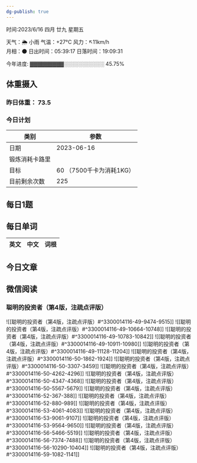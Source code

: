 ```yaml
---
dg-publish: true
---
```



时间:2023/6/16 四月 廿九 星期五

天气：🌦   小雨 气温：+27°C 风力：↖11km/h  
月相：🌑 日出时间：05:39:17 日落时间：19:09:31

今年进度: ▓▓▓▓▓▓▓▓▓░░░░░░░░░░░ 45.75%

## 体重摄入

### 昨日体重： 73.5
### 今日计划

| 类别           | 参数                    |
| -------------- | ----------------------- |
| 日期           | 2023-06-16               |
| 锻炼消耗卡路里 | |
| 目标           | 60      （7500千卡为消耗1KG）                |
| 目前剩余次数               |        225                  |



## 每日1题


## 每日单词

| 英文       | 中文       |词根|
| ---------- | ---------- | ---|


## 今日文章

## 微信阅读

<!-- start of weread -->

### 聪明的投资者（第4版，注疏点评版）
![[聪明的投资者（第4版，注疏点评版）#^3300014116-49-9474-9515]]
![[聪明的投资者（第4版，注疏点评版）#^3300014116-49-10664-10748]]
![[聪明的投资者（第4版，注疏点评版）#^3300014116-49-10783-10842]]
![[聪明的投资者（第4版，注疏点评版）#^3300014116-49-10911-10980]]
![[聪明的投资者（第4版，注疏点评版）#^3300014116-49-11128-11204]]
![[聪明的投资者（第4版，注疏点评版）#^3300014116-50-1862-1924]]
![[聪明的投资者（第4版，注疏点评版）#^3300014116-50-3307-3459]]
![[聪明的投资者（第4版，注疏点评版）#^3300014116-50-4262-4296]]
![[聪明的投资者（第4版，注疏点评版）#^3300014116-50-4347-4368]]
![[聪明的投资者（第4版，注疏点评版）#^3300014116-50-5567-5679]]
![[聪明的投资者（第4版，注疏点评版）#^3300014116-52-367-388]]
![[聪明的投资者（第4版，注疏点评版）#^3300014116-52-880-989]]
![[聪明的投资者（第4版，注疏点评版）#^3300014116-53-4061-4083]]
![[聪明的投资者（第4版，注疏点评版）#^3300014116-53-9061-9107]]
![[聪明的投资者（第4版，注疏点评版）#^3300014116-53-9564-9650]]
![[聪明的投资者（第4版，注疏点评版）#^3300014116-56-5466-5519]]
![[聪明的投资者（第4版，注疏点评版）#^3300014116-56-7374-7488]]
![[聪明的投资者（第4版，注疏点评版）#^3300014116-56-10290-10404]]
![[聪明的投资者（第4版，注疏点评版）#^3300014116-59-1082-1141]]

<!-- end of weread -->
